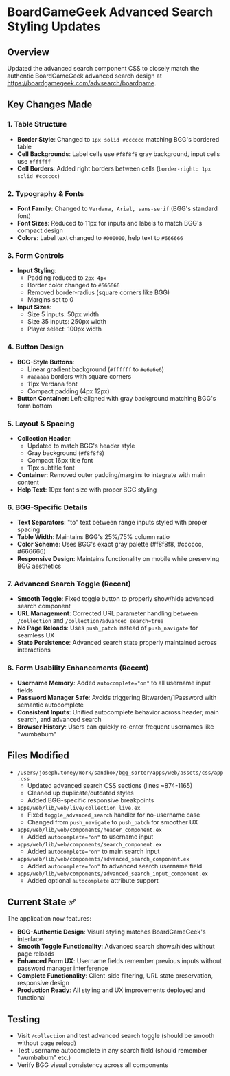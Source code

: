 # BoardGameGeek Advanced Search Styling Updates

## Overview
Updated the advanced search component CSS to closely match the authentic BoardGameGeek advanced search design at https://boardgamegeek.com/advsearch/boardgame.

## Key Changes Made

### 1. Table Structure
- **Border Style**: Changed to `1px solid #cccccc` matching BGG's bordered table
- **Cell Backgrounds**: Label cells use `#f8f8f8` gray background, input cells use `#ffffff`
- **Cell Borders**: Added right borders between cells (`border-right: 1px solid #cccccc`)

### 2. Typography & Fonts
- **Font Family**: Changed to `Verdana, Arial, sans-serif` (BGG's standard font)
- **Font Sizes**: Reduced to 11px for inputs and labels to match BGG's compact design
- **Colors**: Label text changed to `#000000`, help text to `#666666`

### 3. Form Controls
- **Input Styling**: 
  - Padding reduced to `2px 4px`
  - Border color changed to `#666666`
  - Removed border-radius (square corners like BGG)
  - Margins set to 0
- **Input Sizes**: 
  - Size 5 inputs: 50px width
  - Size 35 inputs: 250px width
  - Player select: 100px width

### 4. Button Design
- **BGG-Style Buttons**: 
  - Linear gradient background (`#ffffff` to `#e6e6e6`)
  - `#aaaaaa` borders with square corners
  - 11px Verdana font
  - Compact padding (4px 12px)
- **Button Container**: Left-aligned with gray background matching BGG's form bottom

### 5. Layout & Spacing
- **Collection Header**: 
  - Updated to match BGG's header style
  - Gray background (`#f8f8f8`)
  - Compact 16px title font
  - 11px subtitle font
- **Container**: Removed outer padding/margins to integrate with main content
- **Help Text**: 10px font size with proper BGG styling

### 6. BGG-Specific Details
- **Text Separators**: "to" text between range inputs styled with proper spacing
- **Table Width**: Maintains BGG's 25%/75% column ratio
- **Color Scheme**: Uses BGG's exact gray palette (#f8f8f8, #cccccc, #666666)
- **Responsive Design**: Maintains functionality on mobile while preserving BGG aesthetics

### 7. Advanced Search Toggle (Recent)
- **Smooth Toggle**: Fixed toggle button to properly show/hide advanced search component
- **URL Management**: Corrected URL parameter handling between `/collection` and `/collection?advanced_search=true`
- **No Page Reloads**: Uses `push_patch` instead of `push_navigate` for seamless UX
- **State Persistence**: Advanced search state properly maintained across interactions

### 8. Form Usability Enhancements (Recent)
- **Username Memory**: Added `autocomplete="on"` to all username input fields
- **Password Manager Safe**: Avoids triggering Bitwarden/1Password with semantic autocomplete
- **Consistent Inputs**: Unified autocomplete behavior across header, main search, and advanced search
- **Browser History**: Users can quickly re-enter frequent usernames like "wumbabum"

## Files Modified
- `/Users/joseph.toney/Work/sandbox/bgg_sorter/apps/web/assets/css/app.css`
  - Updated advanced search CSS sections (lines ~874-1165)
  - Cleaned up duplicate/outdated styles
  - Added BGG-specific responsive breakpoints
- `apps/web/lib/web/live/collection_live.ex`
  - Fixed `toggle_advanced_search` handler for no-username case
  - Changed from `push_navigate` to `push_patch` for smoother UX
- `apps/web/lib/web/components/header_component.ex`
  - Added `autocomplete="on"` to username input
- `apps/web/lib/web/components/search_component.ex` 
  - Added `autocomplete="on"` to main search input
- `apps/web/lib/web/components/advanced_search_component.ex`
  - Added `autocomplete="on"` to advanced search username field
- `apps/web/lib/web/components/advanced_search_input_component.ex`
  - Added optional `autocomplete` attribute support

## Current State ✅
The application now features:
- **BGG-Authentic Design**: Visual styling matches BoardGameGeek's interface
- **Smooth Toggle Functionality**: Advanced search shows/hides without page reloads
- **Enhanced Form UX**: Username fields remember previous inputs without password manager interference
- **Complete Functionality**: Client-side filtering, URL state preservation, responsive design
- **Production Ready**: All styling and UX improvements deployed and functional

## Testing
- Visit `/collection` and test advanced search toggle (should be smooth without page reload)
- Test username autocomplete in any search field (should remember "wumbabum" etc.)
- Verify BGG visual consistency across all components
